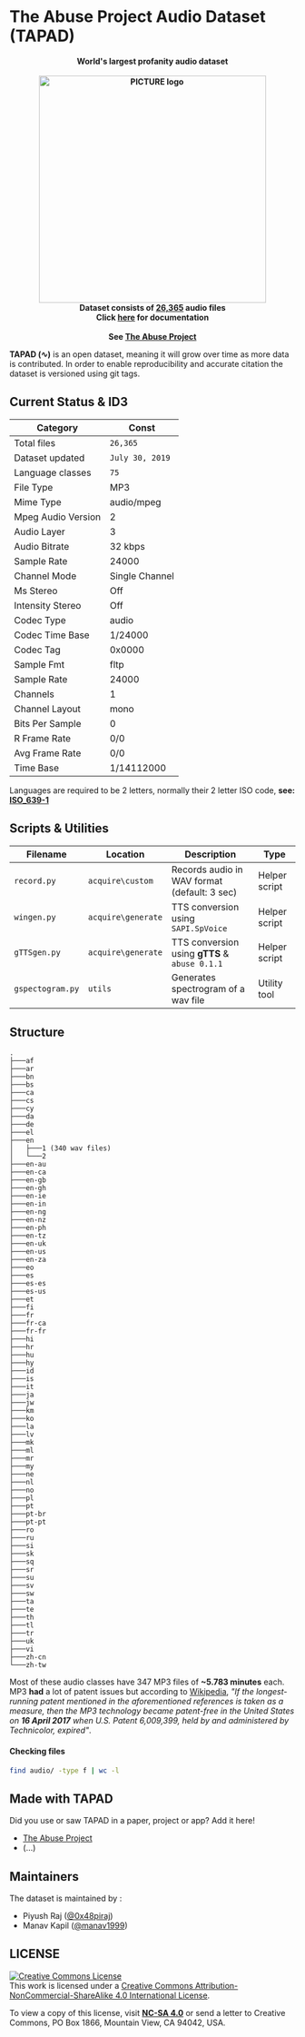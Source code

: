# The Abuse Project Audio Dataset (TAPAD)

<p align="center">
<b>World's largest profanity audio dataset<br><br>
  <img alt="PICTURE logo" src="https://mir-s3-cdn-cf.behance.net/project_modules/max_1200/9aca4f84025945.5d4ec7202f989.png" width="400"><br>
Dataset consists of ‭<a href="#checkfiles">26,365</a> audio files<br>
  Click <a href="https://github.com/0x48piraj/tapad/wiki">here</a> for documentation<br><br>
See <a href="https://github.com/0x48piraj/theabuseproject">The Abuse Project</a></b>
</p>

**TAPAD (∿)** is an open dataset, meaning it will grow over time as more data is contributed. In order to enable reproducibility and accurate citation the dataset is versioned using git tags.

## Current Status & ID3

| Category           | Const           |
|--------------------|-----------------|
| Total files        | `26,365`        |
| Dataset updated    | `July 30, 2019` |
| Language classes   | `75`            |
| File Type          | MP3             |
| Mime Type          | audio/mpeg      |
| Mpeg Audio Version | 2               |
| Audio Layer        | 3               |
| Audio Bitrate      | 32 kbps         |
| Sample Rate        | 24000           |
| Channel Mode       | Single Channel  |
| Ms Stereo          | Off             |
| Intensity Stereo   | Off             |
| Codec Type         | audio           |
| Codec Time Base    | 1/24000         |
| Codec Tag          | 0x0000          |
| Sample Fmt         | fltp            |
| Sample Rate        | 24000           |
| Channels           | 1               |
| Channel Layout     | mono            |
| Bits Per Sample    | 0               |
| R Frame Rate       | 0/0             |
| Avg Frame Rate     | 0/0             |
| Time Base          | 1/14112000      |

Languages are required to be 2 letters, normally their 2 letter ISO code, **see: [ISO_639-1](https://en.wikipedia.org/wiki/List_of_ISO_639-1_codes)**

## Scripts & Utilities

| Filename           | Location           | Description                                   | Type               |
|--------------------|--------------------|-----------------------------------------------|--------------------|
| `record.py`        | `acquire\custom`   | Records audio in WAV format (default: 3 sec)  | Helper script      |
| `wingen.py`        | `acquire\generate` | TTS conversion using `SAPI.SpVoice`           | Helper script      |
| `gTTSgen.py`       | `acquire\generate` | TTS conversion using **gTTS** & `abuse 0.1.1` | Helper script      |
| `gspectogram.py`   | `utils`            | Generates spectrogram of a wav file           | Utility tool       |

## Structure

```
.
├───af
├───ar
├───bn
├───bs
├───ca
├───cs
├───cy
├───da
├───de
├───el
├───en
│   ├───1 (340 wav files)
│   └───2
├───en-au
├───en-ca
├───en-gb
├───en-gh
├───en-ie
├───en-in
├───en-ng
├───en-nz
├───en-ph
├───en-tz
├───en-uk
├───en-us
├───en-za
├───eo
├───es
├───es-es
├───es-us
├───et
├───fi
├───fr
├───fr-ca
├───fr-fr
├───hi
├───hr
├───hu
├───hy
├───id
├───is
├───it
├───ja
├───jw
├───km
├───ko
├───la
├───lv
├───mk
├───ml
├───mr
├───my
├───ne
├───nl
├───no
├───pl
├───pt
├───pt-br
├───pt-pt
├───ro
├───ru
├───si
├───sk
├───sq
├───sr
├───su
├───sv
├───sw
├───ta
├───te
├───th
├───tl
├───tr
├───uk
├───vi
├───zh-cn
└───zh-tw
```
Most of these audio classes have 347 MP3 files of **~5.783 minutes** each. MP3 **had** a lot of patent issues but according to [Wikipedia](https://en.wikipedia.org/wiki/MP3), _"If the longest-running patent mentioned in the aforementioned references is taken as a measure, then the MP3 technology became patent-free in the United States on **16 April 2017** when U.S. Patent 6,009,399, held by and administered by Technicolor, expired"_.

#### Checking files <a name="checkfiles"></a>

```bash
find audio/ -type f | wc -l
```

## Made with TAPAD

Did you use or saw TAPAD in a paper, project or app? Add it here!

* [The Abuse Project](https://github.com/0x48piraj/theabuseproject)
* (...)

## Maintainers

The dataset is maintained by :

- Piyush Raj ([@0x48piraj](https://github.com/0x48piraj))
- Manav Kapil ([@manav1999](https://github.com/manav1999))

## LICENSE

<a rel="license" href="http://creativecommons.org/licenses/by-nc-sa/4.0/"><img alt="Creative Commons License" style="border-width:0" src="https://i.creativecommons.org/l/by-nc-sa/4.0/88x31.png" /></a><br />This work is licensed under a <a rel="license" href="http://creativecommons.org/licenses/by-nc-sa/4.0/">Creative Commons Attribution-NonCommercial-ShareAlike 4.0 International License</a>.

To view a copy of this license, visit **[NC-SA 4.0](LICENSE.md)** or send a letter to Creative Commons, PO Box 1866, Mountain View, CA 94042, USA.
